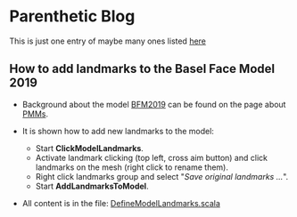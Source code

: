 # Parenthetic Blog

This is just one entry of maybe many ones listed [here](https://github.com/Andreas-Forster/parenthetic-blog)

## How to add landmarks to the Basel Face Model 2019

- Background about the model [BFM2019](https://faces.dmi.unibas.ch/bfm/bfm2019.html) can be found on the page about [PMMs](https://gravis.dmi.unibas.ch/pmm).
- It is shown how to add new landmarks to the model:

    - Start **ClickModelLandmarks**.
    - Activate landmark clicking (top left, cross aim button) and click landmarks on the mesh (right click to rename them).
    - Right click landmarks group and select "_Save original landmarks ..._".
    - Start **AddLandmarksToModel**.
- All content is in the file: [DefineModelLandmarks.scala](https://github.com/Andreas-Forster/parenthetic-blog/blob/click-model-landmarks/src/main/scala/DefineModelLandmarks.scala)